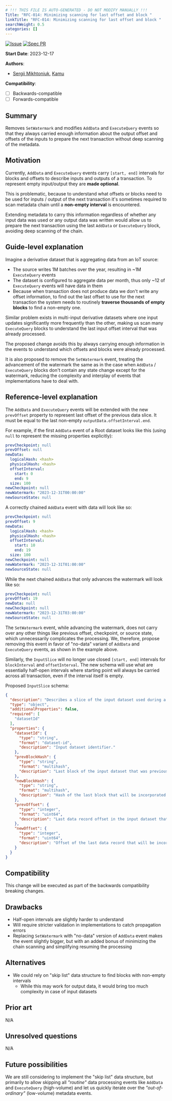 ```yaml
---
# !!! THIS FILE IS AUTO-GENERATED - DO NOT MODIFY MANUALLY !!!
Title: "RFC-014: Minimizing scanning for last offset and block "
linkTitle: "RFC-014: Minimizing scanning for last offset and block "
searchWeight: 0.5
categories: []
---
```


[![Issue](https://img.shields.io/github/issues/detail/state/kamu-data/open-data-fabric/62?label=Issue)](https://github.com/kamu-data/open-data-fabric/issues/69)
[![Spec PR](https://img.shields.io/github/pulls/detail/state/kamu-data/open-data-fabric/63?label=PR)](https://github.com/kamu-data/open-data-fabric/pull/63)

**Start Date**: 2023-12-17

**Authors**:
- [Sergii Mikhtoniuk](mailto:sergii.mikhtoniuk@kamu.dev), [Kamu](https://kamu.dev)

**Compatibility**:
- [ ] Backwards-compatible
- [ ] Forwards-compatible

## Summary
Removes `SetWatermark` and modifies `AddData` and `ExecuteQuery` events so that they always carried enough information about the output offset and offsets of the inputs to prepare the next transaction without deep scanning of the metadata.

## Motivation
Currently, `AddData` and `ExecuteQuery` events carry  `[start, end]` intervals for blocks and offsets to describe inputs and outputs of a transaction. To represent empty input/output they are **made optional**.

This is problematic, because to understand what offsets or blocks need to be used for inputs / output of the next transaction it's sometimes required to scan metadata chain until a **non-empty interval** is encountered.

Extending metadata to carry this information regardless of whether any input data was used or any output data was written would allow us to prepare the next transaction using the last `AddData` or `ExecuteQuery` block, avoiding deep scanning of the chain.

## Guide-level explanation
Imagine a derivative dataset that is aggregating data from an IoT source:
- The source writes 1M batches over the year, resulting in ~1M `ExecuteQuery` events
- The dataset is configured to aggregate data per month, thus only ~12 of `ExecuteQuery` events will have data in them
- Because when transaction does not produce data we don't write any offset information, to find out the last offset to use for the next transaction the system needs to routinely **traverse thousands of empty blocks** to find a non-empty one.

Similar problem exists in multi-input derivative datasets where one input updates significantly more frequently than the other, making us scan many `ExecuteQuery` blocks to understand the last input offset interval that was already processed.

The proposed change avoids this by always carrying enough information in the events to understand which offsets and blocks were already processed.

It is also proposed to remove the `SetWatermark` event, treating the advancement of the watermark the same as in the case when `AddData` / `ExecuteQuery` blocks don't contain any state change except for the watermark, reducing the complexity and interplay of events that implementations have to deal with.

## Reference-level explanation
The `AddData` and `ExecuteQuery` events will be extended with the new `prevOffset` property to represent last offset of the previous data slice. It must be equal to the last non-empty `outputData.offsetInterval.end`.

For example, if the first `AddData` event of a Root dataset looks like this (using `null` to represent the missing properties explicitly):

```yaml
prevCheckpoint: null
prevOffset: null
newData:
  logicalHash: <hash>
  physicalHash: <hash>
  offsetInterval:
    start: 0
    end: 9
  size: 100
newCheckpoint: null
newWatermark: "2023-12-31T00:00:00"
newSourceState: null
```

A correctly chained `AddData` event with data will look like so:

```yaml
prevCheckpoint: null
prevOffset: 9
newData:
  logicalHash: <hash>
  physicalHash: <hash>
  offsetInterval:
    start: 10
    end: 19
  size: 100
newCheckpoint: null
newWatermark: "2023-12-31T01:00:00"
newSourceState: null
```

While the next chained `AddData` that only advances the watermark will look like so:

```yaml
prevCheckpoint: null
prevOffset: 19
newData: null
newCheckpoint: null
newWatermark: "2023-12-31T03:00:00"
newSourceState: null
```

The `SetWatermark` event, while advancing the watermark, does not carry over any other things like previous offset, checkpoint, or source state, which unnecessarily complicates the processing. We, therefore, propose removing this event in favor of "no-data" variant of `AddData` and `ExecuteQuery` events, as shown in the example above.

Similarly, the `InputSlice` will no longer use closed `[start, end]` intervals for `blockInterval` and `offsetInterval`. The new schema will use what are essentially half-open intervals where starting point will always be carried across all transaction, even if the interval itself is empty.

Proposed `InputSlice` schema:
```json
{
  "description": "Describes a slice of the input dataset used during a transformation",
  "type": "object",
  "additionalProperties": false,
  "required": [
    "datasetId"
  ],
  "properties": {
    "datasetId": {
      "type": "string",
      "format": "dataset-id",
      "description": "Input dataset identifier."
    },
    "prevBlockHash": {
      "type": "string",
      "format": "multihash",
      "description": "Last block of the input dataset that was previously incorporated into the derivative transformation, if any. Must be equal to the last non-empty `newBlockHash`. Together with `newBlockHash` defines a half-open `(prevBlockHash, newBlockHash]` interval of blocks that will be considered in this transaction."
    },
    "newBlockHash": {
      "type": "string",
      "format": "multihash",
      "description": "Hash of the last block that will be incorporated into the derivative transformation. When present, defines a half-open `(prevBlockHash, newBlockHash]` interval of blocks that will be considered in this transaction."
    },
    "prevOffset": {
      "type": "integer",
      "format": "uint64",
      "description": "Last data record offset in the input dataset that was previously incorporated into the derivative transformation, if any. Must be equal to the last non-empty `newOffset`. Together with `newOffset` defines a half-open `(prevOffset, newOffset]` interval of data records that will be considered in this transaction."
    },
    "newOffset": {
      "type": "integer",
      "format": "uint64",
      "description": "Offset of the last data record that will be incorporated into the derivative transformation, if any. When present, defines a half-open `(prevOffset, newOffset]` interval of data records that will be considered in this transaction."
    }
  }
}
```

## Compatibility
This change will be executed as part of the backwards compatibility breaking changes.

## Drawbacks
- Half-open intervals are slightly harder to understand
- Will require stricter validation in implementations to catch propagation errors
- Replacing `SetWatermark` with "no-data" version of `AddData` event makes the event slightly bigger, but with an added bonus of minimizing the chain scanning and simplifying resuming the processing 

## Alternatives
- We could rely on "skip list" data structure to find blocks with non-empty intervals
  - While this may work for output data, it would bring too much complexity in case of input datasets

## Prior art
N/A

## Unresolved questions
N/A

## Future possibilities
We are still considering to implement the "skip list" data structure, but primarily to allow skipping all *"routine"* data processing events like `AddData` and `ExecuteQuery` (high-volume) and let us quickly iterate over the *"out-of-ordinary"* (low-volume) metadata events.